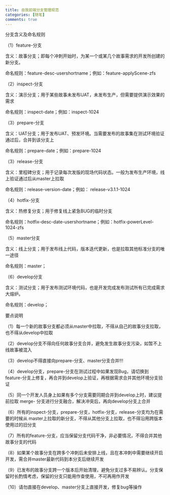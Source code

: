 ```yaml
---
title: 自我前端分支管理规范
categories: [随笔]
comments: true
---
```

分支含义及命名规则

（1）feature-分支

  含义：故事分支；即每个冲刺开始时，为某一个或某几个故事需求的开发所创建的新分支。

  命名规则：feature-desc-usershortname；例如：feature-applyScene-zfs

（2）inspect-分支

  含义：演示分支；用于某些故事未发布UAT，未发布生产，但需要提供演示效果的需求

  命名规则：inspect-date；例如：inspect-1024

（3）prepare-分支

  含义：UAT分支；用于发布UAT、预发环境。当需要发布的故事集在测试环境验证通过后，合并到该分支上

  命名规则：prepare-date；例如：prepare-1024

（3）release-分支

  含义：里程碑分支；用于记录每次发版的现场代码状态。一般为发布生产环境，线上验证通过后从master上拉取

  命名规则：release-version-date；例如： release-v3.1.1-1024

（4）hotfix-分支

  含义：热修复分支；用于修复线上紧急BUG的临时分支

  命名规则：hotfix-desc-date-usershortname；例如：hotfix-powerLevel-1024-zfs

（5）master分支

  含义：线上分支；用于发布线上代码，版本迭代更新，也是拉取其他标准分支的唯一途径

  命名规则：master；

（6）develop分支

  含义：测试分支；用于发布测试环境代码，也是开发完成发布测试所有已完成需求大熔炉。

  命名规则：develop；

要点说明

（1）每一个新的故事分支都必须从master中拉取，不得从自己的故事分支拉取，也不得从develop中拉取

（2）develop分支不得向任何故事分支合并，避免发生故事分支污染，如暂不上线故事被混入

（3）develop不得直接向prepare-分支、master分支合并!!!

（4）develop分支，prepare-分支在测试过程中如果发现Bug，请切换到feature-分支上修复，再合并到develop上验证，再根据需求合并其他环境分支验证

（5）同一个开发人员身上如果有多个分支需要同期合并到develop上时，建议提前拉取 merge- 分支进行分支融合，解决冲突后，再向develop分支上合并

（6）所有的inspect-分支，prepare-分支，hotfix-分支，release-分支均为在需要的时候从 master上拉取的新分支，不得从其他分支上拉取，也不得沿用跨版本使用过的旧分支

（7）所有的feature-分支，应当保留分支代码干净，非必要情况，不得合并其他故事分支的代码

（8）如果某个故事分支在跨多个冲刺后未安排上线，且在本冲刺中需要继续开启开发，需合并master最新代码到本分支后继续开发

（9）已发布的故事分支跨一个版本后开始清理，避免分支过多不易辨认。分支保留时长酌情考虑，保留的分支只能用作查使用，不可再用作开发

（10）请勿直接在develop、master分支上直接开发，修复bug等操作

